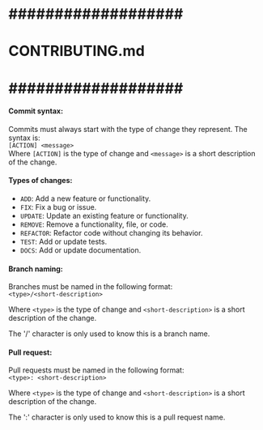 # ################### #
#   CONTRIBUTING.md   #
# ################### #

#### Commit syntax:  
Commits must always start with the type of change they represent.
The syntax is:  
`[ACTION] <message>`  
Where `[ACTION]` is the type of change and `<message>` is a short description of the change.

#### Types of changes:

- `ADD`: Add a new feature or functionality.
- `FIX`: Fix a bug or issue.
- `UPDATE`: Update an existing feature or functionality.
- `REMOVE`: Remove a functionality, file, or code.
- `REFACTOR`: Refactor code without changing its behavior.
- `TEST`: Add or update tests.
- `DOCS`: Add or update documentation.

#### Branch naming:
Branches must be named in the following format:  
`<type>/<short-description>`

Where `<type>` is the type of change and `<short-description>` is a short description of the change.

The '/' character is only used to know this is a branch name.

#### Pull request:
Pull requests must be named in the following format:  
`<type>: <short-description>`

Where `<type>` is the type of change and `<short-description>` is a short description of the change.

The ':' character is only used to know this is a pull request name.
